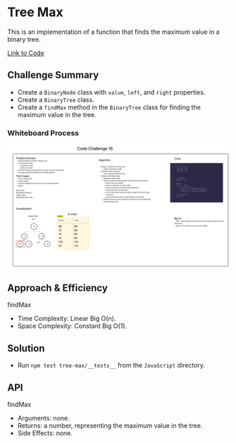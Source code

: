 # Tree Max

This is an implementation of a function that finds the maximum value in a binary tree.

[Link to Code](./index.js)

## Challenge Summary

- Create a `BinaryNode` class with `value`, `left`, and `right` properties.
- Create a `BinaryTree` class.
- Create a `findMax` method in the `BinaryTree` class for finding the maximum value in the tree.

### Whiteboard Process

![Tree Max](tree-max.png)

## Approach & Efficiency

findMax

- Time Complexity: Linear Big O(n).
- Space Complexity: Constant Big O(1).

## Solution

- Run `npm test tree-max/__tests__` from the `JavaScript` directory.

## API

findMax

- Arguments: none.
- Returns: a number, representing the maximum value in the tree.
- Side Effects: none.
